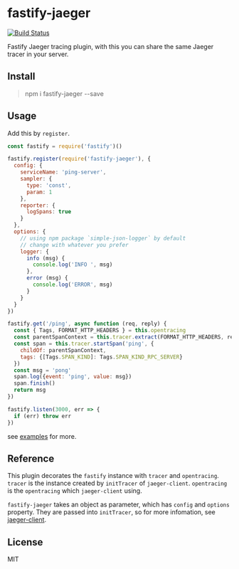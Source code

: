 # fastify-jaeger

[![Build Status](https://travis-ci.org/chux0519/fastify-jaeger.svg?branch=master)](https://travis-ci.org/chux0519/fastify-jaeger)

Fastify Jaeger tracing plugin, with this you can share the same Jaeger tracer
in your server.

## Install

> npm i fastify-jaeger --save

## Usage

Add this by `register`.

```javascript
const fastify = require('fastify')()

fastify.register(require('fastify-jaeger'), {
  config: {
    serviceName: 'ping-server',
    sampler: {
      type: 'const',
      param: 1
    },
    reporter: {
      logSpans: true
    }
  },
  options: {
    // using npm package `simple-json-logger` by default
    // change with whatever you prefer
    logger: {
      info (msg) {
        console.log('INFO ', msg)
      },
      error (msg) {
        console.log('ERROR', msg)
      }
    }
  }
})

fastify.get('/ping', async function (req, reply) {
  const { Tags, FORMAT_HTTP_HEADERS } = this.opentracing
  const parentSpanContext = this.tracer.extract(FORMAT_HTTP_HEADERS, req.headers)
  const span = this.tracer.startSpan('ping', {
    childOf: parentSpanContext,
    tags: {[Tags.SPAN_KIND]: Tags.SPAN_KIND_RPC_SERVER}
  })
  const msg = 'pong'
  span.log({event: 'ping', value: msg})
  span.finish()
  return msg
})

fastify.listen(3000, err => {
  if (err) throw err
})
```

see [examples](./examples) for more.

## Reference

This plugin decorates the `fastify` instance with `tracer` and `opentracing`.
`tracer` is the instance created by `initTracer` of `jaeger-client`. `opentracing`
is the `opentracing` which `jaeger-client` using.

`fastify-jaeger` takes an object as parameter, which has `config` and `options`
property. They are passed into `initTracer`, so for more infomation, see
[jaeger-client](https://github.com/jaegertracing/jaeger-client-node).

## License

MIT